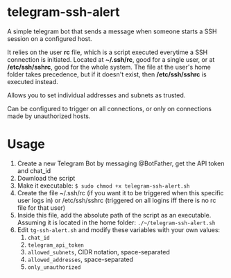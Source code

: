 # telegram-ssh-alert

A simple telegram bot that sends a message when someone starts a SSH session on a configured host.

It relies on the user **rc** file, which is a script executed everytime a SSH connection is initiated. 
Located at **~/.ssh/rc**, good for a single user, or at **/etc/ssh/sshrc**, good for the whole system.
The file at the user's home folder takes precedence, but if it doesn't exist, then **/etc/ssh/sshrc** is executed instead.

Allows you to set individual addresses and subnets as trusted.

Can be configured to trigger on all connections, or only on connections made by unauthorized hosts.

# Usage
1. Create a new Telegram Bot by messaging @BotFather, get the API token and chat_id
2. Download the script
3. Make it executable: `$ sudo chmod +x telegram-ssh-alert.sh`
4. Create the file ~/.ssh/rc (if you want it to be triggered when this specific user logs in) or /etc/ssh/sshrc (triggered on all logins iff
there is no rc file for that user)
5. Inside this file, add the absolute path of the script as an executable. Assuming it is located in the home folder: `./~/telegram-ssh-alert.sh`
6. Edit `tg-ssh-alert.sh` and modify these variables with your own values:
    1. `chat_id`
    2. `telegram_api_token`
    3. `allowed_subnets`, CIDR notation, space-separated
    4. `allowed_addresses`, space-separated
    5. `only_unauthorized`







